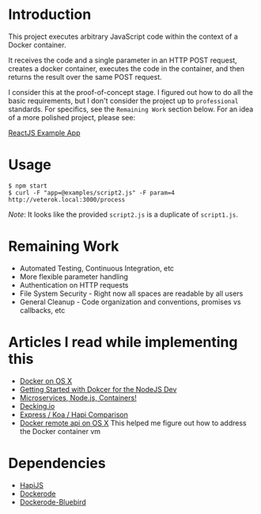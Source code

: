 Introduction
==

This project executes arbitrary JavaScript code within the context of a Docker container.

It receives the code and a single parameter in an HTTP POST request, creates a docker container, executes the code in the container,
 and then returns the result over the same POST request.

I consider this at the proof-of-concept stage. I figured out how to do all the basic requirements, but I don't consider the project up to `professional` standards. For specifics, see the `Remaining Work` section below. For an idea of a more polished project, please see:

[ReactJS Example App](https://github.com/jbcpollak/react-depression-screener)



Usage
==

    $ npm start
    $ curl -F "app=@examples/script2.js" -F param=4 http://veterok.local:3000/process

*Note*: It looks like the provided `script2.js` is a duplicate of `script1.js`.

Remaining Work
==

*   Automated Testing, Continuous Integration, etc
*   More flexible parameter handling
*   Authentication on HTTP requests
*   File System Security - Right now all spaces are readable by all users
*   General Cleanup - Code organization and conventions, promises vs callbacks, etc


Articles I read while implementing this
==

*   [Docker on OS X](https://docs.docker.com/installation/mac/)
*   [Getting Started with Dokcer for the NodeJS Dev](https://www.airpair.com/node.js/posts/getting-started-with-docker-for-the-nodejs-dev)
*   [Microservices, Node.js, Containers!](https://www.airpair.com/node.js/posts/microservices-nodejs-containers)
*   [Decking.io](http://decking.io/)
*   [Express / Koa / Hapi Comparison](https://www.airpair.com/node.js/posts/nodejs-framework-comparison-express-koa-hapi)
*   [Docker remote api on OS X](http://opensolitude.com/2015/07/12/curl-docker-remote-api-os-x.html)
    This helped me figure out how to address the Docker container vm

Dependencies
==
*   [HapiJS](http://hapijs.com/)
*   [Dockerode](https://github.com/apocas/dockerode)
*   [Dockerode-Bluebird](https://github.com/Quobject/dockerode-bluebird)
